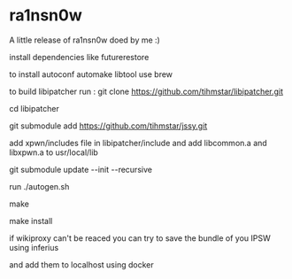 # ra1nsn0w
A little release of ra1nsn0w doed by me :)

install dependencies like futurerestore

to install autoconf automake libtool use brew

to build libipatcher run : git clone https://github.com/tihmstar/libipatcher.git 

cd libipatcher 

git submodule add https://github.com/tihmstar/jssy.git 

add xpwn/includes file in libipatcher/include and add libcommon.a and libxpwn.a to usr/local/lib 

git submodule update --init --recursive 

run ./autogen.sh 

make

make install

if wikiproxy can't be reaced you can try to save the bundle of you IPSW using inferius

and add them to localhost using docker
